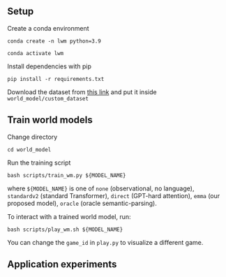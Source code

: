 ## Setup

Create a conda environment

`conda create -n lwm python=3.9`

`conda activate lwm`

Install dependencies with pip

`pip install -r requirements.txt`

Download the dataset from [this link](https://drive.google.com/file/d/12SSqm_oATfF-eSvU_DBjlvzS38DdIz87/view?usp=sharing) and put it inside `world_model/custom_dataset`

## Train world models

Change directory

`cd world_model`

Run the training script

`bash scripts/train_wm.py ${MODEL_NAME}`

where `${MODEL_NAME}` is one of `none` (observational, no language), `standardv2` (standard Transformer), `direct` (GPT-hard attention), `emma` (our proposed model), `oracle` (oracle semantic-parsing).

To interact with a trained world model, run:

`bash scripts/play_wm.sh ${MODEL_NAME}`

You can change the `game_id` in `play.py` to visualize a different game.

## Application experiments






